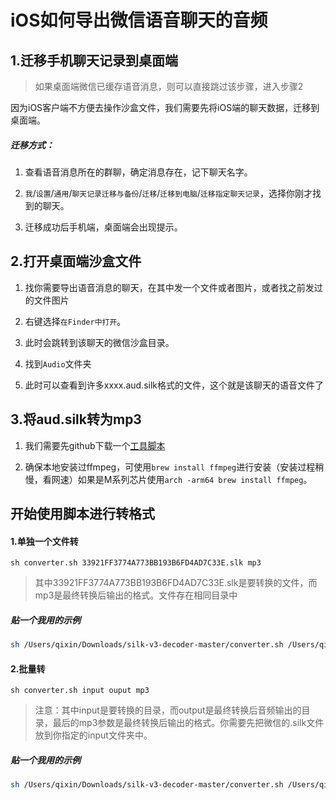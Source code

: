 # iOS如何导出微信语音聊天的音频

## 1.迁移手机聊天记录到桌面端

> 如果桌面端微信已缓存语音消息，则可以直接跳过该步骤，进入步骤2

因为iOS客户端不方便去操作沙盒文件，我们需要先将iOS端的聊天数据，迁移到桌面端。

##### 迁移方式：

1. 查看语音消息所在的群聊，确定消息存在，记下聊天名字。

2. `我`/`设置`/`通用`/`聊天记录迁移与备份`/`迁移`/`迁移到电脑`/`迁移指定聊天记录`，选择你刚才找到的聊天。

3. 迁移成功后手机端，桌面端会出现提示。

## 2.打开桌面端沙盒文件

1. 找你需要导出语音消息的聊天，在其中发一个文件或者图片，或者找之前发过的文件图片

2. 右键选择`在Finder中打开`。

3. 此时会跳转到该聊天的微信沙盒目录。

4. 找到`Audio`文件夹

5. 此时可以查看到许多xxxx.aud.silk格式的文件，这个就是该聊天的语音文件了

## 3.将aud.silk转为mp3

1. 我们需要先github下载一个[工具脚本](https://github.com/kn007/silk-v3-decoder)

2. 确保本地安装过ffmpeg，可使用`brew install ffmpeg`进行安装（安装过程稍慢，看网速）如果是M系列芯片使用`arch -arm64 brew install ffmpeg`。

## 开始使用脚本进行转格式

#### 1.单独一个文件转

`sh converter.sh 33921FF3774A773BB193B6FD4AD7C33E.slk mp3`

> 其中33921FF3774A773BB193B6FD4AD7C33E.slk是要转换的文件，而mp3是最终转换后输出的格式。文件存在相同目录中

##### 贴一个我用的示例

```bash
sh /Users/qixin/Downloads/silk-v3-decoder-master/converter.sh /Users/qixin/Desktop/input/9864f70252742fe39a10.aud.silk mp3
```

#### 2.批量转

`sh converter.sh input ouput mp3`

> 注意：其中input是要转换的目录，而output是最终转换后音频输出的目录，最后的mp3参数是最终转换后输出的格式。你需要先把微信的.silk文件放到你指定的input文件夹中。

##### 贴一个我用的示例

```bash
sh /Users/qixin/Downloads/silk-v3-decoder-master/converter.sh /Users/qixin/Desktop/input /Users/qixin/Desktop/output mp3
```
